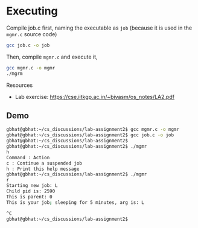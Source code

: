 # Executing

Compile job.c first, naming the executable as `job` (because it is used in the `mgmr.c` source code)
```bash
gcc job.c -o job
```

Then, compile `mgmr.c` and execute it,
```bash
gcc mgmr.c -o mgmr
./mgrm
```

Resources
* Lab exercise: https://cse.iitkgp.ac.in/~bivasm/os_notes/LA2.pdf

## Demo
```bash
gbhat@gbhat:~/cs_discussions/lab-assignment2$ gcc mgmr.c -o mgmr
gbhat@gbhat:~/cs_discussions/lab-assignment2$ gcc job.c -o job
gbhat@gbhat:~/cs_discussions/lab-assignment2$
gbhat@gbhat:~/cs_discussions/lab-assignment2$ ./mgmr
h
Command : Action
c : Continue a suspended job
h : Print this help message
gbhat@gbhat:~/cs_discussions/lab-assignment2$ ./mgmr
r
Starting new job: L
Child pid is: 2590
This is parent: 0
This is your job; sleeping for 5 minutes, arg is: L

^C
gbhat@gbhat:~/cs_discussions/lab-assignment2$
```
